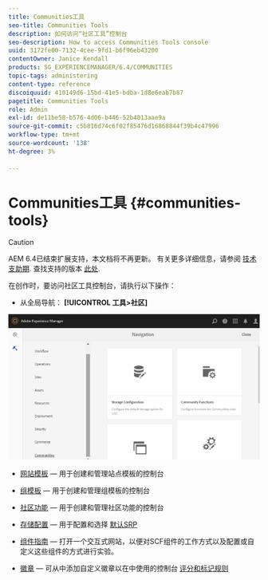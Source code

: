 ```yaml
---
title: Communities工具
seo-title: Communities Tools
description: 如何访问“社区工具”控制台
seo-description: How to access Communities Tools console
uuid: 3172fe00-7132-4cee-9fd1-b6f96eb43200
contentOwner: Janice Kendall
products: SG_EXPERIENCEMANAGER/6.4/COMMUNITIES
topic-tags: administering
content-type: reference
discoiquuid: 410149d6-15bd-41e5-bdba-1d8e6eab7b87
pagetitle: Communities Tools
role: Admin
exl-id: de11be58-b576-4d06-b446-52b4013aae9a
source-git-commit: c5b816d74c6f02f85476d16868844f39b4c47996
workflow-type: tm+mt
source-wordcount: '138'
ht-degree: 3%

---
```


# Communities工具 {#communities-tools}

>[!CAUTION]
>
>AEM 6.4已结束扩展支持，本文档将不再更新。 有关更多详细信息，请参阅 [技术支助期](https://helpx.adobe.com/cn/support/programs/eol-matrix.html). 查找支持的版本 [此处](https://experienceleague.adobe.com/docs/).

在创作时，要访问社区工具控制台，请执行以下操作：

* 从全局导航： **[!UICONTROL 工具>社区]**

![chlimage_1-129](assets/chlimage_1-129.png)

* [网站模板](sites.md)  — 用于创建和管理站点模板的控制台
* [组模板](tools-groups.md) — 用于创建和管理组模板的控制台
* [社区功能](functions.md) — 用于创建和管理社区功能的控制台
* [存储配置](srp-config.md)  — 用于配置和选择 [默认SRP](working-with-srp.md)

* [组件指南](components-guide.md)  — 打开一个交互式网站，以便对SCF组件的工作方式以及配置或自定义这些组件的方式进行实验。
* [徽章](badges.md)  — 可从中添加自定义徽章以在中使用的控制台 [评分和标记规则](implementing-scoring.md)
